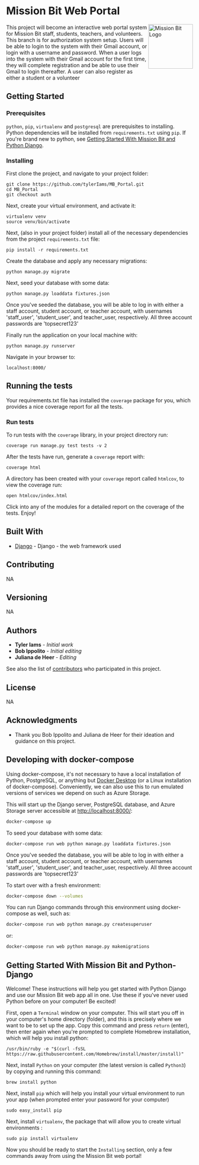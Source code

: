 # Mission Bit Web Portal

<img src="https://avatars3.githubusercontent.com/u/5872193?s=280&v=4" align="right"
     title="Mission Bit Logo" width="120" height="120">

This project will become an interactive web portal system for Mission Bit staff, students, teachers, and volunteers.  This branch is for authorization system setup.  Users will be able to login to the system with their Gmail account, or login with a username and password.  When a user logs into the system with their Gmail account for the first time, they will complete registration and be able to use their Gmail to login thereafter.  A user can also register as either a student or a volunteer

## Getting Started

### Prerequisites

`python`, `pip`, `virtualenv` and `postgresql` are prerequisites to installing. Python dependencies will be installed from `requirements.txt` using `pip`. If you're brand new to python, see [Getting Started With Mission Bit and Python Django](#getting-started-with-mission-bit-and-python-django).

### Installing

First clone the project, and navigate to your project folder:

```
git clone https://github.com/tylerIams/MB_Portal.git
cd MB_Portal
git checkout auth
```

Next, create your virtual environment, and activate it:

```
virtualenv venv
source venv/bin/activate
```

Next, (also in your project folder) install all of the necessary dependencies from the project `requirements.txt` file:

```
pip install -r requirements.txt
```

Create the database and apply any necessary migrations:

```
python manage.py migrate
```

Next, seed your database with some data:

```
python manage.py loaddata fixtures.json
```

Once you've seeded the database, you will be able to log in with
either a staff account, student account, or teacher account, with usernames
'staff_user', 'student_user', and teacher_user, respectively.  All three account
passwords are 'topsecret123'

Finally run the application on your local machine with:

```
python manage.py runserver
```

Navigate in your browser to:

```
localhost:8000/
```

## Running the tests

Your requirements.txt file has installed the `coverage` package for you, which provides a nice coverage report for all the tests.

### Run tests

To run tests with the `coverage` library, in your project directory run:

```
coverage run manage.py test tests -v 2
```

After the tests have run, generate a `coverage` report with:

```
coverage html
```

A directory has been created with your `coverage` report called `htmlcov`, to view the coverage run:

```
open htmlcov/index.html
```

Click into any of the modules for a detailed report on the coverage of the tests.  Enjoy!

## Built With

* [Django](https://docs.djangoproject.com/en/2.2/) - Django - the web framework used

## Contributing

NA

## Versioning

NA

## Authors

* **Tyler Iams** - *Initial work*
* **Bob Ippolito** - *Initial editing*
* **Juliana de Heer** - *Editing*

See also the list of [contributors](https://github.com/tylerIams/MB_Portal/contributors) who participated in this project.

## License

NA

## Acknowledgments

* Thank you Bob Ippolito and Juliana de Heer for their ideation and guidance on this project.

## Developing with docker-compose

Using docker-compose, it's not necessary to have a local installation of
Python, PostgreSQL, or anything but
[Docker Desktop](https://www.docker.com/products/docker-desktop)
(or a Linux installation of docker-compose). Conveniently, we can also use
this to run emulated versions of services we depend on such as Azure Storage.

This will start up the Django server, PostgreSQL database, and
Azure Storage server accessible at
[http://localhost:8000/](http://localhost:8000/):

```bash
docker-compose up
```

To seed your database with some data:

```
docker-compose run web python manage.py loaddata fixtures.json
```

Once you've seeded the database, you will be able to log in with
either a staff account, student account, or teacher account, with usernames
'staff_user', 'student_user', and teacher_user, respectively.  All three account
passwords are 'topsecret123'

To start over with a fresh environment:

```bash
docker-compose down --volumes
```

You can run Django commands through this environment using docker-compose as
well, such as:

```bash
docker-compose run web python manage.py createsuperuser
```

or:

```bash
docker-compose run web python manage.py makemigrations
```

## Getting Started With Mission Bit and Python-Django

Welcome!  These instructions will help you get started with Python Django and use our Mission Bit web app all in one.  Use these if you've never used Python before on your computer!  Be excited!

First, open a `Terminal` window on your computer.  This will start you off in your computer's home directory (folder), and this is precisely where we want to be to set up the app.  Copy this command and press `return` (enter), then enter again when you're prompted to complete Homebrew installation, which will help you install python:

```
/usr/bin/ruby -e "$(curl -fsSL https://raw.githubusercontent.com/Homebrew/install/master/install)"
```

Next, install `Python` on your computer (the latest version is called `Python3`) by copying and running this command:

```
brew install python
```

Next, install `pip` which will help you install your virtual environment to run your app (when prompted enter your password for your computer)

```
sudo easy_install pip
```

Next, install `virtualenv`, the package that will allow you to create virtual environments :

```
sudo pip install virtualenv
```

Now you should be ready to start the `Installing` section, only a few commands away from using the Mission Bit web portal!



